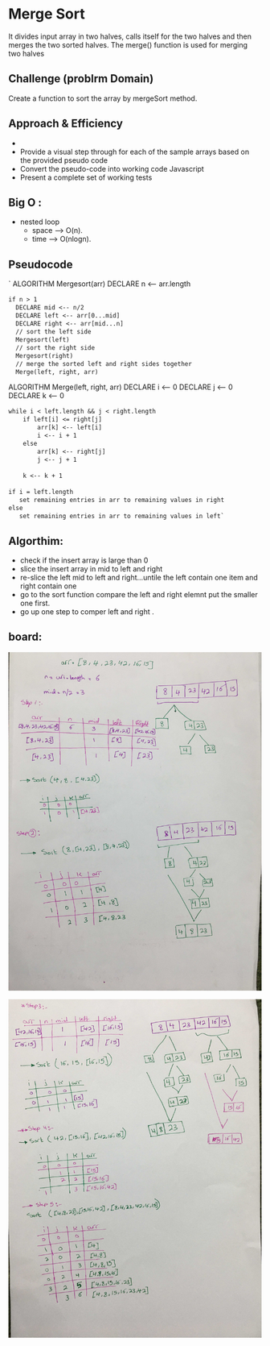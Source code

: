 # Merge Sort
 It divides input array in two halves, calls itself for the two halves and then merges the two sorted halves. The merge() function is used for merging two halves



## Challenge (problrm Domain)
   
Create a function to sort the array by mergeSort method.


## Approach & Efficiency
* 
* Provide a visual step through for each of the sample arrays based on the provided pseudo code
* Convert the pseudo-code into working code Javascript
* Present a complete set of working tests

## Big O :
- nested loop 
    - space --> O(n).
    - time --> O(nlogn).


## Pseudocode

`
ALGORITHM Mergesort(arr)
    DECLARE n <-- arr.length
           
    if n > 1
      DECLARE mid <-- n/2
      DECLARE left <-- arr[0...mid]
      DECLARE right <-- arr[mid...n]
      // sort the left side
      Mergesort(left)
      // sort the right side
      Mergesort(right)
      // merge the sorted left and right sides together
      Merge(left, right, arr)

ALGORITHM Merge(left, right, arr)
    DECLARE i <-- 0
    DECLARE j <-- 0
    DECLARE k <-- 0

    while i < left.length && j < right.length
        if left[i] <= right[j]
            arr[k] <-- left[i]
            i <-- i + 1
        else
            arr[k] <-- right[j]
            j <-- j + 1
            
        k <-- k + 1

    if i = left.length
       set remaining entries in arr to remaining values in right
    else
       set remaining entries in arr to remaining values in left`



## Algorthim:

* check if the insert array is large than 0
* slice the insert array in mid to left and right 
* re-slice the left mid to left and right...untile the left contain one item and right contain one
* go to the sort function compare the left and right elemnt put the smaller one first.
* go up one step to comper left and right .



## board:

![img](./uml1.jpg)

![img](./uml2.jpg)
